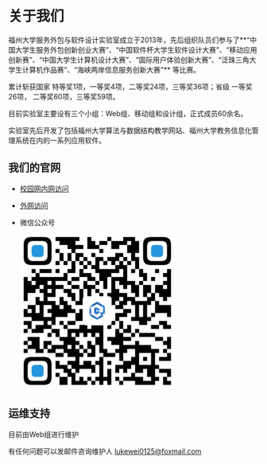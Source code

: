 # 关于我们

福州大学服务外包与软件设计实验室成立于2013年，先后组织队员们参与了**“中国大学生服务外包创新创业大赛”、“中国软件杯大学生软件设计大赛”、“移动应用创新赛”、“中国大学生计算机设计大赛”、“国际用户体验创新大赛”、“泛珠三角大学生计算机作品赛”、“海峡两岸信息服务创新大赛”** 等比赛。

累计斩获国家 特等奖1项，一等奖4项，二等奖24项，三等奖36项；省级 一等奖26项， 二等奖60项，三等奖59项。


目前实验室主要设有三个小组：Web组、移动组和设计组，正式成员60余名。

实验室先后开发了包括福州大学算法与数据结构教学网站、福州大学教务信息化管理系统在内的一系列应用软件。

## 我们的官网 

- [校园网内网访问](https://sosd.fzu.edu.cn/)
- [外网访问](https://sosd.creatorsn.com/)
- 微信公众号 
  
  ![](./assets/WX20240111-163536@2x.png)

## 运维支持

目前由Web组进行维护

有任何问题可以发邮件咨询维护人 <lukewei0125@foxmail.com>